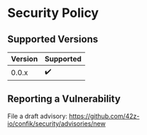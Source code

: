 # Security Policy

## Supported Versions

| Version | Supported          |
| ------- | ------------------ |
| 0.0.x   | ✔️ | 

## Reporting a Vulnerability

File a draft advisory: https://github.com/42z-io/confik/security/advisories/new
